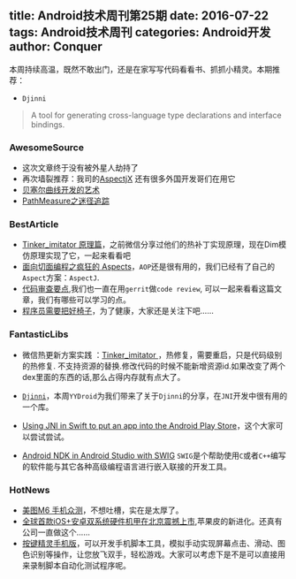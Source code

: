 title: Android技术周刊第25期
date: 2016-07-22
tags: Android技术周刊
categories: Android开发
author: Conquer
---

本周持续高温，既然不敢出门，还是在家写写代码看看书、抓抓小精灵。本期推荐：

* `Djinni`

> A tool for generating cross-language type declarations and interface bindings.

<!-- more -->

### AwesomeSource

- 这次文章终于没有被外星人劫持了
- 再次墙裂推荐：我司的[AspectjX](https://github.com/HujiangTechnology/gradle_plugin_android_aspectjx) 还有很多外国开发哥们在用它
- [贝塞尔曲线开发的艺术](http://blog.csdn.net/eclipsexys/article/details/51956908)
- [PathMeasure之迷径追踪](http://blog.csdn.net/eclipsexys/article/details/51992473)

### BestArticle

- [Tinker_imitator 原理篇](http://www.jianshu.com/p/620c2b0490ec?hmsr=toutiao.io&utm_medium=toutiao.io&utm_source=toutiao.io)，之前微信分享过他们的热补丁实现原理，现在Dim模仿原理实现了它，一起来看看吧
- [面向切面编程之疯狂的 Aspects](https://mp.weixin.qq.com/s?__biz=MzAxMzE2Mjc2Ng==&mid=2652154714&idx=1&sn=da44e8ec13bf4ef445e3270e4e80a3e3&scene=1&srcid=0722gcvmYvIDt066zQ8rxBcJ&key=77421cf58af4a6531f89446f4132dd04df83818b1710a84ade064c5b772e230ac57d196cfb51bc12605e95879e68df3f&ascene=0&uin=MjkxNzIxMDMwMA%3D%3D)，`AOP`还是很有用的，我们已经有了自己的`Aspect`方案：`AspectJ`.
- [代码审查要点](http://www.techug.com/code-review-3),我们也一直在用`gerrit`做`code review`, 可以一起来看看这篇文章，我们有哪些可以学习的点。
- [程序员需要把好椅子](http://kb.imakewebsites.ca/2014/04/27/chairs-for-programmers/)，为了健康，大家还是关注下吧……


### FantasticLibs

- 微信热更新方案实践
：[Tinker_imitator
](https://github.com/zzz40500/Tinker_imitator)，热修复，需要重启，只是代码级别的热修复. 不支持资源的替换.修改代码的时候不能新增资源id.如果改变了两个dex里面的东西的话,那么占得内存就有点大了。

- [`Djinni`](https://github.com/dropbox/djinni)，本周`YYDroid`为我们带来了关于`Djinni`的分享，在`JNI`开发中很有用的一个库。
- [Using JNI in Swift to put an app into the Android Play Store](https://medium.com/@ephemer/using-jni-in-swift-to-put-an-app-into-the-android-play-store-732e542a99dd#.sm877gsnx)，这个大家可以尝试尝试。
- [Android NDK in Android Studio with SWIG](http://www.sureshjoshi.com/mobile/android-ndk-in-android-studio-with-swig/) `SWIG`是个帮助使用`C`或者`C++`编写的软件能与其它各种高级编程语言进行嵌入联接的开发工具。

### HotNews

- [美图M6 手机众测](http://test.smzdm.com/pingce/p/32192/)，不想吐槽，实在是太厚了。
- [全球首款iOS+安卓双系统硬件机甲在北京震撼上市](http://toutiao.com/i6309750657515520514/?tt_from=weixin&utm_campaign=client_share&from=groupmessage&app=news_article&utm_source=weixin&isappinstalled=0&iid=4912916087&utm_medium=toutiao_ios&wxshare_count=1),苹果皮的新进化。还真有公司一直做这个……
- [按键精灵手机版](http://coolapk.com/apk/com.cyjh.mobileanjian)，可以开发手机脚本工具，模拟手动实现屏幕点击、滑动、图色识别等操作，让您放飞双手，轻松游戏。大家可以考虑下是不是可以直接用来录制脚本自动化测试程序呢。